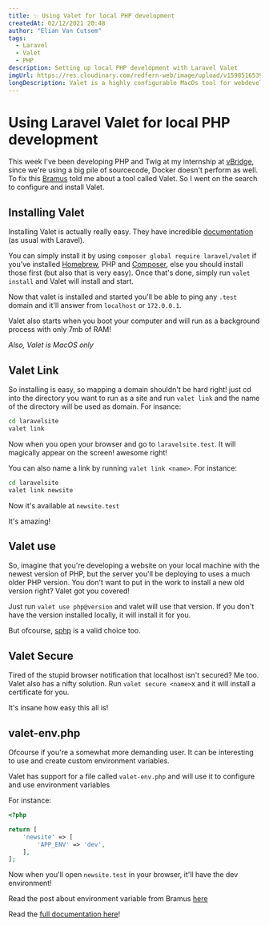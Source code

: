 ```yaml
---
title: ✨ Using Valet for local PHP development
createdAt: 02/12/2021 20:48
author: "Elian Van Cutsem"
tags:
  - Laravel
  - Valet
  - PHP
description: Setting up local PHP development with Laravel Valet
imgUrl: https://res.cloudinary.com/redfern-web/image/upload/v1598516539/redfern-dev/png/valet.png
longDescription: Valet is a highly configurable MacOs tool for webdevelopment running in the background
---
```


# Using Laravel Valet for local PHP development

This week I've been developing PHP and Twig at my internship at [vBridge](<https://vbridge.eu>), since we're using a big pile of sourcecode, Docker doesn't perform as well. To fix this [Bramus](<https://bram.us>) told me about a tool called Valet. So I went on the search to configure and install Valet.

## Installing Valet

Installing Valet is actually really easy. They have incredible [documentation](<https://laravel.com/docs/master/valet>) (as usual with Laravel).

You can simply install it by using `composer global require laravel/valet` if you've installed [Homebrew](<https://brew.sh/>), PHP and [Composer](<https://getcomposer.org/>), else you should install those first (but also that is very easy). Once that's done, simply run `valet install` and Valet will install and start.

Now that valet is installed and started you'll be able to ping any `.test` domain and it'll answer from `localhost` or `172.0.0.1`.

Valet also starts when you boot your computer and will run as a background process with only 7mb of RAM!

*Also, Valet is MacOS only*

## Valet Link

So installing is easy, so mapping a domain shouldn't be hard right! just cd into the directory you want to run as a site and run `valet link` and the name of the directory will be used as domain. For insance: 

```bash
cd laravelsite
valet link
```

Now when you open your browser and go to `laravelsite.test`. It will magically appear on the screen! awesome right!

You can also name a link by running `valet link <name>`. For instance:

```bash
cd laravelsite
valet link newsite
```

Now it's available at `newsite.test`

It's amazing!

## Valet use

So, imagine that you're developing a website on your local machine with the newest version of PHP, but the server you'll be deploying to uses a much older PHP version. You don't want to put in the work to install a new old version right? Valet got you covered!

Just run `valet use php@version` and valet will use that version. If you don't have the version installed locally, it will install it for you.

But ofcourse, [sphp](<https://github.com/sgotre/sphp-osx>) is a valid choice too.

## Valet Secure

Tired of the stupid browser notification that localhost isn't secured? Me too. Valet also has a nifty solution. Run `valet secure <name>`x and it will install a certificate for you.

It's insane how easy this all is!

## valet-env.php

Ofcourse if you're a somewhat more demanding user. It can be interesting to use and create custom environment variables.

Valet has support for a file called `valet-env.php` and will use it to configure and use environment variables

For instance:

```php
<?php

return [
	'newsite' => [
		'APP_ENV' => 'dev',
	],
];
```

Now when you'll open `newsite.test` in your browser, it'll have the dev environment!

Read the post about environment variable from Bramus [here](<https://www.bram.us/2019/01/17/laravel-valet-environment-variables/>)

Read the [full documentation here](<https://laravel.com/docs/master/valet>)!